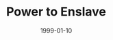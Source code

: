 ---
layout: message
category: message
series: "The Power of Money"
title: "Power to Enslave "
date: 1999-01-10
audio-description: "Did you know that the Bible speaks about money more than almost any other subject? "
audio: ""
audio-title: "Power to Enslave "
audio-duration: ":"
---